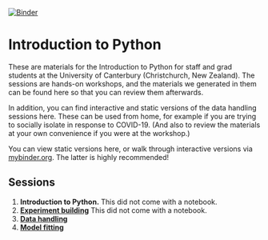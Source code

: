 [![Binder](https://mybinder.org/badge_logo.svg)](https://mybinder.org/v2/gh/esdalmaijer/canterbury_python/master)

Introduction to Python
======================

These are materials for the Introduction to Python for staff and grad students at the University of Canterbury (Christchurch, New Zealand). The sessions are hands-on workshops, and the materials we generated in them can be found here so that you can review them afterwards.

In addition, you can find interactive and static versions of the data handling sessions here. These can be used from home, for example if you are trying to socially isolate in response to COVID-19. (And also to review the materials at your own convenience if you were at the workshop.)

You can view static versions here, or walk through interactive versions via [mybinder.org](https://mybinder.org/v2/gh/esdalmaijer/canterbury_python/master). The latter is highly recommended!

Sessions
--------

1. **Introduction to Python.** This did not come with a notebook.
2. [**Experiment building**](01_experiment) This did not come with a notebook.
3. [**Data handling**](02_basic_data_handling/canterbury_python_data_analysis.ipynb)
4. [**Model fitting**](03_model_fitting/canterbury_python_model_fitting.ipynb)




